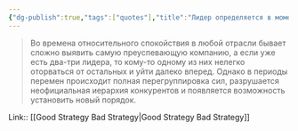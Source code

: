 ```yaml
---
{"dg-publish":true,"tags":["quotes"],"title":"Лидер определяется в момент перемен","date":"2022-07-20T08:24:15+03:00","permalink":"/quotes/202207200824/","dgHomeLink":false,"dgPassFrontmatter":true}
---
```



> Во времена относительного спокойствия в любой отрасли бывает сложно выявить самую преуспевающую компанию, а если уже есть два-три лидера, то кому-то одному из них нелегко оторваться от остальных и уйти далеко вперед. Однако в периоды перемен происходит полная перегруппировка сил, разрушается неофициальная иерархия конкурентов и появляется возможность установить новый порядок.

Link:: [[Good Strategy Bad Strategy|Good Strategy Bad Strategy]]

